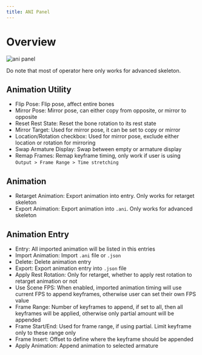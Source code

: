 ```yaml
---
title: ANI Panel
---
```

# Overview

![ani panel](../images/ani_panel.png)

Do note that most of operator here only works for advanced skeleton.

## Animation Utility
- Flip Pose: Flip pose, affect entire bones
- Mirror Pose: Mirror pose, can either copy from opposite, or mirror to opposite
- Reset Rest State: Reset the bone rotation to its rest state
- Mirror Target: Used for mirror pose, it can be set to copy or mirror
- Location/Rotation checkbox: Used for mirror pose, exclude either location or rotation for mirroring
- Swap Armature Display: Swap between empty or armature display
- Remap Frames: Remap keyframe timing, only work if user is using `Output > Frame Range > Time stretching`

## Animation
- Retarget Animation: Export animation into entry. Only works for retarget skeleton
- Export Animation: Export animation into `.ani`. Only works for advanced skeleton

## Animation Entry
- Entry: All imported animation will be listed in this entries
- Import Animation: Import `.ani` file or `.json`
- Delete: Delete animation entry
- Export: Export animation entry into `.json` file
- Apply Rest Rotation: Only for retarget, whether to apply rest rotation to retarget animation or not
- Use Scene FPS: When enabled, imported animation timing will use current FPS to append keyframes, otherwise user can set their own FPS value
- Frame Range: Number of keyframes to append, if set to all, then all keyframes will be applied, otherwise only partial amount will be appended
- Frame Start/End: Used for frame range, if using partial. Limit keyframe only to these range only
- Frame Insert: Offset to define where the keyframe should be appended
- Apply Animation: Append animation to selected armature